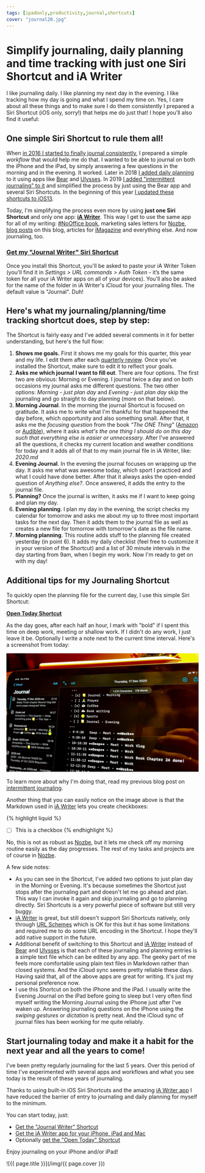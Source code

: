 ```yaml
---
tags: [ipadonly,productivity,journal,shortcuts]
cover: "journal20.jpg"
---
```


# Simplify journaling, daily planning and time tracking with just one Siri Shortcut and iA Writer

I like journaling daily. I like planning my next day in the evening. I like tracking how my day is going and what I spend my time on. Yes, I care about all these things and to make sure I do them consistently I prepared a Siri Shortcut (iOS only, sorry!) that helps me do just that! I hope you’ll also find it useful:

<!--More-->

## One simple Siri Shortcut to rule them all!

When [in 2016 I started to finally journal consistently](/journal/), I prepared a simple *workflow* that would help me do that. I wanted to be able to journal on both the iPhone and the iPad, by simply answering a few questions in the morning and in the evening. It worked. Later in 2018 [I added daily planning](/workflows/) to it using apps like [Bear][b] and [Ulysses][u]. In 2019 [I added "intermittent journaling" to it](/journaling/) and simplified the process by just using the Bear app and several Siri Shortcuts. In the beginning of this year [I updated these shortcuts to iOS13](/newjournal/).

Today, I'm simplifying the process even more by using **just one Siri Shortcut** and only one app: **[iA Writer][a]**. This way I get to use the same app for all of my writing: [#NoOffice book](https://NoOffice.org/), marketing sales letters for [Nozbe][n], [blog posts](/archive) on this blog, articles for [iMagazine](/pl/imagazine) and everything else. And now journaling, too.

### [Get my "Journal Writer" Siri Shortcut][s]

Once you install this Shortcut, you'll be asked to paste your iA Writer Token (you'll find it in *Settings > URL commands > Auth Token* - it’s the same token for all your iA Writer apps on all of your devices). You'll also be asked for the name of the folder in iA Writer's iCloud for your journaling files. The default value is "Journal". Duh!

## Here's what my journaling/planning/time tracking shortcut does, step by step:

The Shortcut is fairly easy and I've added several comments in it for better understanding, but here's the full flow:

1. **Shows me goals.** First it shows me my goals for this quarter, this year and my life. I edit them after each [quarterly review](https://nooffice.org/book/review/#have-a-whole-day-meeting-with-yourself-every-quarter). Once you've installed the Shortcut, make sure to edit it to reflect your goals.
2. **Asks me which journal I want to fill out**. There are four options. The first two are obvious: Morning or Evening. I journal twice a day and on both occasions my journal asks me different questions. The two other options: *Morning - just plan day* and *Evening - just plan day* skip the journaling and go straight to day planning (more on that below).
3. **Morning Journal**. In the morning the journal Shortcut is focused on gratitude. It asks me to write what I'm thankful for that happened the day before, which opportunity and also something small. After that, it asks me the *focusing question* from the book *"The ONE Thing"* ([Amazon](https://www.amazon.com/dp/1885167776?tag=sliwinski-20) or [Audible](https://www.audible.com/pd/B00FPMTFRM?tag=sliwinski-20)), where it asks *what's the one thing I should do on this day such that everything else is easier or unnecessary.* After I've answered all the questions, it checks my current location and weather conditions for today and it adds all of that to my main journal file in iA Writer, like: *2020.md*
4. **Evening Journal**. In the evening the journal focuses on wrapping up the day. It asks me what was awesome today, which sport I practiced and what I could have done better. After that it always asks the open-ended question of *Anything else?*. Once answered, it adds the entry to the journal file.
5. **Planning?** Once the journal is written, it asks me if I want to keep going and plan my day.
6. **Evening planning**. I plan my day in the evening, the script checks my calendar for tomorrow and asks me about my up to three most important tasks for the next day. Then it adds them to the journal file as well as creates a new file for tomorrow with tomorrow's date as the file name.
7. **Morning planning**. This routine adds stuff to the planning file created yesterday (in point 6). It adds my daily checklist (feel free to customize it in your version of the Shortcut) and a list of 30 minute intervals in the day starting from 9am, when I begin my work. Now I'm ready to get on with my day!

## Additional tips for my Journaling Shortcut

To quickly open the planning file for the current day, I use this simple Siri Shortcut:

**[Open Today Shortcut][st]**

As the day goes, after each half an hour, I mark with "bold" if I spent this time on deep work, meeting or shallow work. If I didn't do any work, I just leave it be. Optionally I write a note next to the current time interval. Here's a screenshot from today:

![{{ page.title }} 2](/img/journal20-2.jpg)

To learn more about why I'm doing that, read my previous blog post on [intermittent journaling](/journaling).

Another thing that you can easily notice on the image above is that the Markdown used in [iA Writer][a] lets you create checkboxes:

{% highlight liquid %}
- [ ] This is a checkbox
{% endhighlight %}

No, this is not as robust as [Nozbe][n], but it lets me check off my morning routine easily as the day progresses. The rest of my tasks and projects are of course in [Nozbe][n].

A few side notes:

* As you can see in the Shortcut, I've added two options to just plan day in the Morning or Evening. It's because sometimes the Shortcut just stops after the journaling part and doesn't let me go ahead and plan. This way I can invoke it again and skip journaling and go to planning directly. Siri Shortcuts is a very powerful piece of software but still very buggy.
* [iA Writer][a] is great, but still doesn't support Siri Shortcuts natively, only through [URL Schemes](https://ia.net/writer/support/general/system-requirements#url-schemes) which is OK for this but it has some limitations and required me to do some URL encoding in the Shortcut. I hope they'll add native support in the future.
* Additional benefit of switching to this Shortcut and [iA Writer][a] instead of [Bear][b] and [Ulysses][u] is that each of these journaling and planning entries is a simple text file which can be edited by any app. The geeky part of me feels more comfortable using plain text files in Markdown rather than closed systems. And the iCloud sync seems pretty reliable these days. Having said that, all of the above apps are great for writing. It's just my personal preference now.
* I use this Shortcut on both the iPhone and the iPad. I usually write the Evening Journal on the iPad before going to sleep but I very often find myself writing the Morning Journal using the iPhone just after I've waken up. Answering journaling questions on the iPhone using the *swiping gestures* or *dictation* is pretty neat. And the iCloud sync of journal files has been working for me quite reliably.

## Start journaling today and make it a habit for the next year and all the years to come!

I've been pretty regularly journaling for the last 5 years. Over this period of time I've experimented with several apps and workflows and what you see today is the result of these years of journaling.

Thanks to using built-in iOS Siri Shortcuts and the amazing [iA Writer app][a] I have reduced the barrier of entry to journaling and daily planning for myself to the minimum.

You can start today, just:

* [Get the "Journal Writer" Shortcut][s]
* [Get the iA Writer app for your iPhone, iPad and Mac][a]
* Optionally [get the "Open Today" Shortcut][st]

Enjoy journaling on your iPhone and/or iPad!

[s]: https://www.icloud.com/shortcuts/627d24626e824e24a070f2cc7dcfbee9
[st]: https://www.icloud.com/shortcuts/9dcdfbf18de44f37b46f2858a1d5d737
[b]: https://bear.app
[u]: https://ulysses.app
[a]: https://ia.net/writer

![{{ page.title }}](/img/{{ page.cover }})

[n]: https://michael.gratis/nozbe
[np]: https://michael.gratis/nozbepersonal